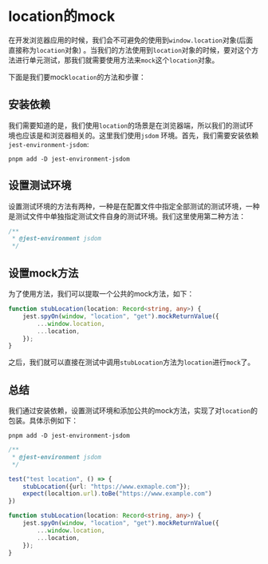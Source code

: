 # location的mock

在开发浏览器应用的时候，我们会不可避免的使用到`window.location`对象(后面直接称为`location`对象)
。当我们的方法使用到`location`对象的时候，要对这个方法进行单元测试，那我们就需要使用方法来`mock`这个`location`对象。

下面是我们要mock`location`的方法和步骤：

## 安装依赖

我们需要知道的是，我们使用`location`的场景是在浏览器端，所以我们的测试环境也应该是和浏览器相关的。这里我们使用`jsdom`
环境。首先，我们需要安装依赖`jest-environment-jsdom`:

```shell
pnpm add -D jest-environment-jsdom
```

## 设置测试环境

设置测试环境的方法有两种，一种是在配置文件中指定全部测试的测试环境，一种是测试文件中单独指定测试文件自身的测试环境。我们这里使用第二种方法：

```ts
/**
 * @jest-environment jsdom
 */
```

## 设置mock方法

为了使用方法，我们可以提取一个公共的mock方法，如下：

```ts
function stubLocation(location: Record<string, any>) {
    jest.spyOn(window, "location", "get").mockReturnValue({
        ...window.location,
        ...location,
    });
}
```

之后，我们就可以直接在测试中调用`stubLocation`方法为`location`进行`mock`了。

## 总结

我们通过安装依赖，设置测试环境和添加公共的mock方法，实现了对`location`的包装。具体示例如下：

```shell
pnpm add -D jest-environment-jsdom
```

```ts
/**
 * @jest-environment jsdom
 */

test("test location", () => {
    stubLocation({url: "https://www.exmaple.com"});
    expect(localtion.url).toBe("https://www.example.com")
})

function stubLocation(location: Record<string, any>) {
    jest.spyOn(window, "location", "get").mockReturnValue({
        ...window.location,
        ...location,
    });
}

```
